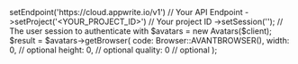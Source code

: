 <?php

use Appwrite\Client;
use Appwrite\Services\Avatars;
use Appwrite\Enums\Browser;

$client = (new Client())
    ->setEndpoint('https://cloud.appwrite.io/v1') // Your API Endpoint
    ->setProject('&lt;YOUR_PROJECT_ID&gt;') // Your project ID
    ->setSession(''); // The user session to authenticate with

$avatars = new Avatars($client);

$result = $avatars->getBrowser(
    code: Browser::AVANTBROWSER(),
    width: 0, // optional
    height: 0, // optional
    quality: 0 // optional
);